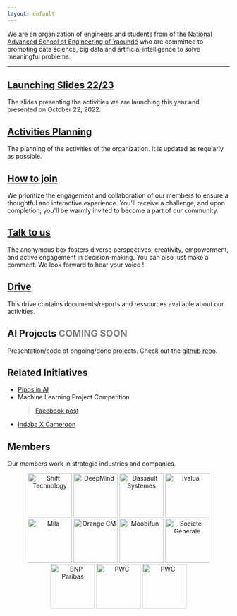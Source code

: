 ```yaml
---
layout: default
---
```


We are an organization of engineers and students from of the [National Advanced School of Engineering of Yaoundé](https://polytechnique.cm/) who are committed to promoting data science, big data and artificial intelligence to solve meaningful problems.

-----

## [Launching Slides 22/23](https://docs.google.com/presentation/d/10NXzgS7sNH3j0OdGSwyQwu9H4j0mKYxZGDl3gWDOY8U/edit?usp=sharing) 
The slides presenting the activities we are launching this year and presented on October 22, 2022.

## [Activities Planning](https://docs.google.com/spreadsheets/d/1nOUiLbD_ORuCdC2gXL68n5q23UR9-VPjMqjYB6QLn4E/edit?usp=sharing) 
The planning of the activities of the organization. It is updated as regularly as possible.

## [How to join](https://www.youtube.com/watch?v=2DmFFS0dqQc&ab_channel=JohnSpencer)
We prioritize the engagement and collaboration of our members to ensure a thoughtful and interactive experience. You'll receive a challenge, and upon completion, you'll be warmly invited to become a part of our community.

## [Talk to us](https://forms.gle/Gu4EgWbp8RtXCPgf8)

The anonymous box fosters diverse perspectives, creativity, empowerment, and active engagement in decision-making. You can also just make a comment. We look forward to hear your voice !

## [Drive](https://drive.google.com/drive/folders/1Ql9afRElUF-LVzpvrfNuNDqYP_PWnnlj?usp=sharing)
This drive contains documents/reports and ressources available about our activities.

## AI Projects <span style="color:gray;">COMING SOON</span>
Presentation/code of ongoing/done projects. Check out the [github repo](https://github.com/ENSP-AI-Mentoring).


## Related Initiatives
* [Pipos in AI](https://www.piposinai.com/)
* Machine Learning Project Competition
    > [Facebook post](https://www.facebook.com/blackinai/posts/congratulations-to-james-assiene-for-organizing-the-second-edition-of-the-machin/1043947346361607/)
* [Indaba X Cameroon](https://indabaxcameroon.github.io/)


## Members

Our members work in strategic industries and companies.

<div style="text-align: center;">
    <img src="https://images.crunchbase.com/image/upload/c_lpad,h_170,w_170,f_auto,b_white,q_auto:eco,dpr_1/hfxxmwwot2gqcj4wqubs"  alt="Shift Technology" title="Shift Technology" width="100px"  style="max-width: 200px; max-height: 100px;">
  <img src="https://assets-global.website-files.com/621d30e84caf0be3291dbf1c/64528324f3137361efa56a2f_google_deepmind.jpg" title="DeepMind" 
 alt="DeepMind" width="100px" style="max-width: 200px; max-height: 100px;">
  <img src="https://www.3ds.com/assets/3ds-navigation/3DS_corporate-logo_blue.svg" title="Dassault Systemes" alt="Dassault Systemes" width="100px"  style="max-width: 100px; max-height: 100px;">
  <img src="https://www.ivalua.com/wp-content/uploads/2020/10/logo-2020.svg" title="Ivalua" alt="Ivalua" width="100px" style="max-width: 200px; max-height: 100px;">
    <img src="https://mila.quebec/wp-content/uploads/2020/06/og-image-v2.jpg"  title="Mila" alt="Mila" width="100px"  style="max-width: 200px; max-height: 100px;">
  <img src="https://c.woopic.com/logo-orange.png"  title="Orange CM" alt="Orange CM" width="100px"  style="max-width: 200px; max-height: 100px;">
        <img src="https://mb.cision.com/Public/21505/3626239/863716a5eac14069_800x800ar.png"  title="Moobifun" alt="Moobifun" width="100px"  style="max-width: 200px; max-height: 100px;">
<img src="https://companieslogo.com/img/orig/GLE.PA-818ce5f3.png" title="Societe Generale"  alt="Societe Generale" width="100px"  style="max-width: 200px; max-height: 100px;">
    <img src="https://companieslogo.com/img/orig/BNP.PA-75daacb0.png?t=1648026608"  title="BNP Paribas" alt="BNP Paribas" width="100px"  style="max-width: 200px; max-height: 100px;">
    <img src="https://upload.wikimedia.org/wikipedia/commons/thumb/0/05/PricewaterhouseCoopers_Logo.svg/1580px-PricewaterhouseCoopers_Logo.svg.png"  title="PWC" alt="PWC" width="100px"  style="max-width: 200px; max-height: 100px;">
<img src="https://upload.wikimedia.org/wikipedia/commons/thumb/5/51/IBM_logo.svg/1600px-IBM_logo.svg.png"  title="IBM" alt="PWC" width="100px"  style="max-width: 200px; max-height: 100px;">
   
  <!-- Add more logos here -->
</div>
